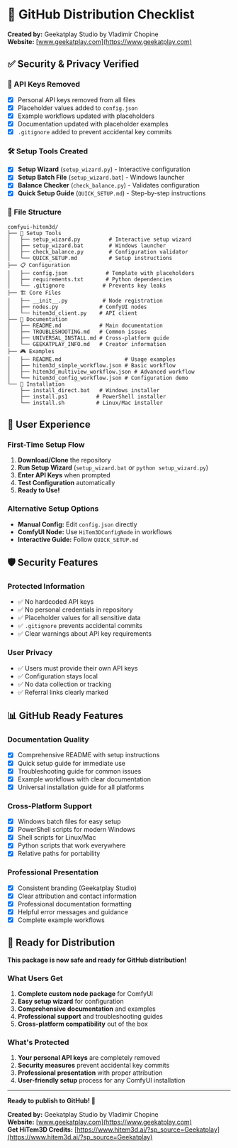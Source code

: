 # 🔐 GitHub Distribution Checklist

**Created by:** Geekatplay Studio by Vladimir Chopine  
**Website:** [www.geekatplay.com](https://www.geekatplay.com)

## ✅ Security & Privacy Verified

### 🔑 API Keys Removed
- [x] Personal API keys removed from all files
- [x] Placeholder values added to `config.json`
- [x] Example workflows updated with placeholders
- [x] Documentation updated with placeholder examples
- [x] `.gitignore` added to prevent accidental key commits

### 🛠️ Setup Tools Created
- [x] **Setup Wizard** (`setup_wizard.py`) - Interactive configuration
- [x] **Setup Batch File** (`setup_wizard.bat`) - Windows launcher
- [x] **Balance Checker** (`check_balance.py`) - Validates configuration
- [x] **Quick Setup Guide** (`QUICK_SETUP.md`) - Step-by-step instructions

### 📁 File Structure
```
comfyui-hitem3d/
├── 🔧 Setup Tools
│   ├── setup_wizard.py         # Interactive setup wizard
│   ├── setup_wizard.bat        # Windows launcher
│   ├── check_balance.py        # Configuration validator
│   └── QUICK_SETUP.md          # Setup instructions
├── 📋 Configuration
│   ├── config.json            # Template with placeholders
│   ├── requirements.txt       # Python dependencies
│   └── .gitignore            # Prevents key leaks
├── 🏗️ Core Files
│   ├── __init__.py           # Node registration
│   ├── nodes.py             # ComfyUI nodes
│   └── hitem3d_client.py    # API client
├── 📖 Documentation
│   ├── README.md            # Main documentation
│   ├── TROUBLESHOOTING.md   # Common issues
│   ├── UNIVERSAL_INSTALL.md # Cross-platform guide
│   └── GEEKATPLAY_INFO.md   # Creator information
├── 🎮 Examples
│   ├── README.md                    # Usage examples
│   ├── hitem3d_simple_workflow.json # Basic workflow
│   ├── hitem3d_multiview_workflow.json # Advanced workflow
│   └── hitem3d_config_workflow.json # Configuration demo
└── 🚀 Installation
    ├── install_direct.bat   # Windows installer
    ├── install.ps1         # PowerShell installer
    └── install.sh          # Linux/Mac installer
```

## 🎯 User Experience

### First-Time Setup Flow
1. **Download/Clone** the repository
2. **Run Setup Wizard** (`setup_wizard.bat` or `python setup_wizard.py`)
3. **Enter API Keys** when prompted
4. **Test Configuration** automatically
5. **Ready to Use!**

### Alternative Setup Options
- **Manual Config:** Edit `config.json` directly
- **ComfyUI Node:** Use `HiTem3DConfigNode` in workflows
- **Interactive Guide:** Follow `QUICK_SETUP.md`

## 🛡️ Security Features

### Protected Information
- ✅ No hardcoded API keys
- ✅ No personal credentials in repository
- ✅ Placeholder values for all sensitive data
- ✅ `.gitignore` prevents accidental commits
- ✅ Clear warnings about API key requirements

### User Privacy
- ✅ Users must provide their own API keys
- ✅ Configuration stays local
- ✅ No data collection or tracking
- ✅ Referral links clearly marked

## 📊 GitHub Ready Features

### Documentation Quality
- [x] Comprehensive README with setup instructions
- [x] Quick setup guide for immediate use
- [x] Troubleshooting guide for common issues
- [x] Example workflows with clear documentation
- [x] Universal installation guide for all platforms

### Cross-Platform Support
- [x] Windows batch files for easy setup
- [x] PowerShell scripts for modern Windows
- [x] Shell scripts for Linux/Mac
- [x] Python scripts that work everywhere
- [x] Relative paths for portability

### Professional Presentation
- [x] Consistent branding (Geekatplay Studio)
- [x] Clear attribution and contact information
- [x] Professional documentation formatting
- [x] Helpful error messages and guidance
- [x] Complete example workflows

## 🚀 Ready for Distribution

**This package is now safe and ready for GitHub distribution!**

### What Users Get
1. **Complete custom node package** for ComfyUI
2. **Easy setup wizard** for configuration
3. **Comprehensive documentation** and examples
4. **Professional support** and troubleshooting guides
5. **Cross-platform compatibility** out of the box

### What's Protected
1. **Your personal API keys** are completely removed
2. **Security measures** prevent accidental key commits
3. **Professional presentation** with proper attribution
4. **User-friendly setup** process for any ComfyUI installation

---

**Ready to publish to GitHub! 🎉**

**Created by:** Geekatplay Studio by Vladimir Chopine  
**Website:** [www.geekatplay.com](https://www.geekatplay.com)  
**Get HiTem3D Credits:** [https://www.hitem3d.ai/?sp_source=Geekatplay](https://www.hitem3d.ai/?sp_source=Geekatplay)